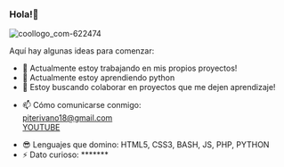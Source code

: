 ### Hola!👋

![coollogo_com-622474](https://user-images.githubusercontent.com/68443246/142734123-777d3088-937b-49cf-91e5-029646ed134d.gif)

Aquí hay algunas ideas para comenzar:

- 🔭 Actualmente estoy trabajando en mis propios proyectos!
- 🌱 Actualmente estoy aprendiendo python 
- 👯 Estoy buscando colaborar en proyectos que me dejen aprendizaje!
<!-- - 🤔 Estoy buscando ayuda con ... -->
<!-- - 💬 Pregúntame sobre -->
- 📫 Cómo comunicarse conmigo:<br> <a href=mailto:piterivano18@gmail.com>piterivano18@gmail.com</a><br> <a href="https://www.youtube.com/channel/UCSJ0FKKF-tUeu_Oa-1Z07lA/videos" >YOUTUBE</a>
<!--- 😄 Pronombres: -->
- 😎 Lenguajes que domino: HTML5, CSS3, BASH, JS, PHP, PYTHON
- ⚡ Dato curioso: *******
